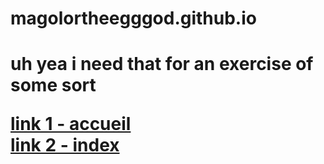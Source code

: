<h1>magolortheegggod.github.io<h1/>
<p></p>uh yea i need that for an exercise of some sort<p/>
<a href="accueil.html">link 1 - accueil<a/>
<br/>
<a href="php/index.php">link 2 - index<a/>
